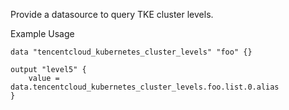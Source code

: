 Provide a datasource to query TKE cluster levels.

Example Usage

```hcl
data "tencentcloud_kubernetes_cluster_levels" "foo" {}

output "level5" {
	value = data.tencentcloud_kubernetes_cluster_levels.foo.list.0.alias
}
```